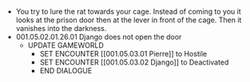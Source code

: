 - You try to lure the rat towards your cage. Instead of coming to you it looks at the prison door then at the lever in front of the cage. Then it vanishes into the darkness.
- 001.05.02.01.26.01 Django does not open the door
	- UPDATE GAMEWORLD
		- SET ENCOUNTER [[001.05.03.01 Pierre]] to Hostile
		- SET ENCOUNTER [[001.05.03.02 Django]] to Deactivated
		- END DIALOGUE